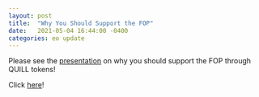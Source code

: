 ```yaml
---
layout: post
title:  "Why You Should Support the FOP"
date:   2021-05-04 16:44:00 -0400
categories: eo update
---
```

Please see the [presentation](https://drive.google.com/file/d/19ztW6Qf6VlASSQAPQDP-Zq8BhEJP66-w/view) on why you should support the FOP through QUILL tokens!

Click [here](https://drive.google.com/file/d/19ztW6Qf6VlASSQAPQDP-Zq8BhEJP66-w/view)!
